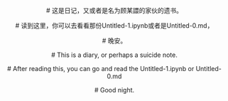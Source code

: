 <p align="center"># 这是日记，又或者是名为顾某譞的家伙的遗书。</p>

<p align="center"># 读到这里，你可以去看看那份Untitled-1.ipynb或者是Untitled-0.md，</p>

<p align="center"># 晚安。</p>

<p align="center"># This is a diary, or perhaps a suicide note. </p>

<p align="center"># After reading this, you can go and read the Untitled-1.ipynb or Untitled-0.md</p>

<p align="center"># Good night. </p>
